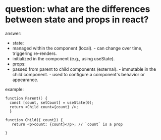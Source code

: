 # question: what are the differences between state and props in react?

answer:

- state:
- managed within the component (local). - can change over time, triggering re-renders.
- initialized in the component (e.g., using useState).
- props:
- passed from parent to child components (external). - immutable in the child component. - used to configure a component's behavior or appearance.

example:

```code
function Parent() {
  const [count, setCount] = useState(0);
  return <Child count={count} />;
  }

function Child({ count}) {
   return <p>count: {count}</p>; // `count` is a prop

}
```
